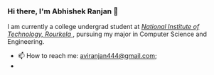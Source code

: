 ### Hi there, I'm Abhishek Ranjan 👋

I am currently a college undergrad student at [ *National Institute of Technology, Rourkela* ](https://www.nitrkl.ac.in/) , pursuing my major in Computer Science and Engineering.
- 📫 How to reach me: [aviranjan444@gmail.com](mailto:aviranjan444@gmail.com);
- 
